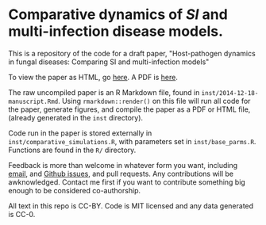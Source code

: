Comparative dynamics of *SI* and multi-infection disease models.
================================================================

This is a repository of the code for a draft paper, "Host-pathogen dynamics in
fungal diseases: Comparing SI and multi-infection models"

To view the paper as HTML, go
[here](http://htmlpreview.github.io/?https://github.com/noamross/comp-disease-dynamics/blob/master/inst/2014-12-18-manuscript.html).
A PDF is
[here](https://github.com/noamross/comp-disease-dynamics/blob/master/inst/2014-12-18-manuscript.pdf?raw=true).

The raw uncompiled paper is an R Markdown file,  found in `inst/2014-12-18-manuscript.Rmd`. Using
`rmarkdown::render()` on this file will run all code for the paper, generate
figures, and compile the paper as a PDF or HTML file, (already generated in the
`inst` directory).

Code run in the paper is stored externally in `inst/comparative_simulations.R`, with
parameters set in `inst/base_parms.R`.
Functions are found in the `R/` directory.

Feedback is more than welcome in whatever form you want, including
[email](mailto:noam.ross@gmail.com), and [Github
issues](https://github.com/noamross/comp-disease-dynamics/issues/new), and pull
requests. Any contributions will be awknowledged. Contact me first if you want
to contribute something big enough to be considered co-authorship.

All text in this repo is CC-BY. Code is MIT licensed and any data generated is
CC-0.
